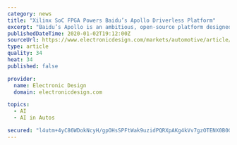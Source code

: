 ```yaml
---
category: news
title: "Xilinx SoC FPGA Powers Baidu’s Apollo Driverless Platform"
excerpt: "Baidu’s Apollo is an ambitious, open-source platform designed to support self-driving vehicles. Apollo Enterprise, initially released at last year’s Consumer Electronics Show, targets highway ..."
publishedDateTime: 2020-01-02T19:12:00Z
sourceUrl: https://www.electronicdesign.com/markets/automotive/article/21119589/xilinx-soc-fpga-powers-baidus-apollo-driverless-platform
type: article
quality: 34
heat: 34
published: false

provider:
  name: Electronic Design
  domain: electronicdesign.com

topics:
  - AI
  - AI in Autos

secured: "l4utm+4yC86WDokNcyH/gpOHsSPFtWak9uzidPQRXpAKg4kVv7gzOTENX0B0Gpi/Pr9S5j34DThWHhiDzVhZoRlkn49LLUe5Kuv02UZPxTCJyncMha6t5VdHh6uw4eLaSgzLlf+fkNtDxpZJEIq1tlY2C1NTHMCC4jlMAX4ijP3Rv/gvqEDw3lTD4GldjDtrwmmvvQR4LGNbIUo8LhsMKgsgFuWCbAcwnr9SKUBwLCV6wt6YlRRcJzMYRgP0/5Fp/2ZOYCdlWh+2hLLjcT2uU7O/K+T2uYTNGDQjpwwupFDxY+ncbbzYAaZ9A2RW6jdW;W3WJH2LxHdN251dj0I1qSg=="
---
```



